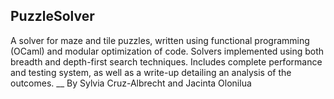 
## PuzzleSolver
A solver for maze and tile puzzles, written using functional programming (OCaml) and modular optimization of code. Solvers implemented using both breadth and depth-first search techniques. Includes complete performance and testing system, as well as a write-up detailing an analysis of the outcomes.
__
By Sylvia Cruz-Albrecht and Jacinta Olonilua
